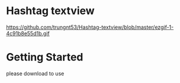 # Hashtag textview
https://github.com/trungnt53/Hashtag-textview/blob/master/ezgif-1-4c91b8e55d1b.gif
# Getting Started
please download to use
